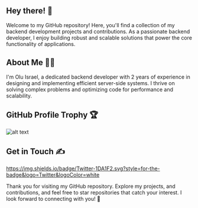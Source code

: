 ## Hey there! 👋
Welcome to my GitHub repository! Here, you'll find a collection of my backend development projects and contributions. As a passionate backend developer, I enjoy building robust and scalable solutions that power the core functionality of applications.

## About Me 👨‍💻
I'm Olu Israel, a dedicated backend developer with 2 years of experience in designing and implementing efficient server-side systems. I thrive on solving complex problems and optimizing code for performance and scalability.

## GitHub Profile Trophy 🏆

![alt text][logo]

[logo]: https://github-profile-trophy.vercel.app/?username=Olu-Israel&theme=dark_lover

## Get in Touch ✍

https://img.shields.io/badge/Twitter-1DA1F2.svg?style=for-the-badge&logo=Twitter&logoColor=white







Thank you for visiting my GitHub repository. Explore my projects, and contributions, and feel free to star repositories that catch your interest. I look forward to connecting with you! 💪


